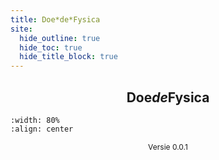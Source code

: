 ```yaml
---
title: Doe*de*Fysica
site:
  hide_outline: true
  hide_toc: true
  hide_title_block: true
---
```


<div style="text-align: center;">

## Doe*de*Fysica

</div>

```{figure} ./Figuren/Cover.jpg
:width: 80%
:align: center

```


<div style="text-align: center; font-size: 12px">

Versie 0.0.1

</div>